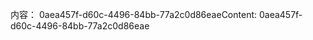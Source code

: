 <span data-ttu-id="19647-101">内容： 0aea457f-d60c-4496-84bb-77a2c0d86eae</span><span class="sxs-lookup"><span data-stu-id="19647-101">Content: 0aea457f-d60c-4496-84bb-77a2c0d86eae</span></span>